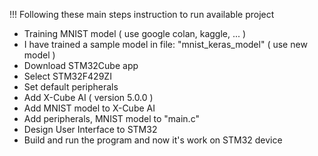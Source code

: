 !!! Following these main steps instruction to run available project
- Training MNIST model ( use google colan, kaggle, ... )
- I have trained a sample model in file: "mnist_keras_model" ( use new model )
- Download STM32Cube app
- Select STM32F429ZI
- Set default peripherals
- Add X-Cube AI ( version 5.0.0 )
- Add MNIST model to X-Cube AI
- Add peripherals, MNIST model to "main.c"
- Design User Interface to STM32
- Build and run the program and now it's work on STM32 device
